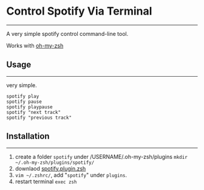 # Control Spotify Via Terminal
---
A very simple spotify control command-line tool.

Works with [oh-my-zsh](https://github.com/ohmyzsh/ohmyzsh)

## Usage
---
very simple.
```
spotify play
spotify pause
spotify playpause
spotify "next track"
spotify "previous track" 
```

## Installation
---
1. create a folder `spotify` under /USERNAME/.oh-my-zsh/plugins `mkdir ~/.oh-my-zsh/plugins/spotify/`
2. downlaod [spotify.plugin.zsh]()
3. `vim ~/.zshrc/`, add "`spotify`" under `plugins`.
4. restart terminal `exec zsh`
